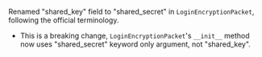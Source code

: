 Renamed "shared_key" field to "shared_secret" in `LoginEncryptionPacket`, following the official terminology.

- This is a breaking change, `LoginEncryptionPacket`'s `__init__` method now uses "shared_secret" keyword only argument, not "shared_key".
